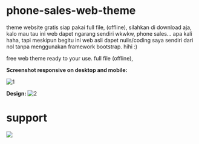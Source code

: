 # phone-sales-web-theme

theme website gratis siap pakai full file, (offline), silahkan di download aja,
kalo mau tau ini web dapet ngarang sendiri wkwkw, phone sales... apa kali haha,
tapi meskipun begitu ini web asli dapet nulis/coding saya sendiri dari nol tanpa menggunakan framework bootstrap. hihi :)

free web theme ready to your use. full file (offline),



**Screenshot responsive on desktop and mobile:**

![1](https://github.com/Ranginang67/phone-sales-web-theme/blob/master/img/ex.png)


**Design:**
![2](https://github.com/Ranginang67/phone-sales-web-theme/blob/master/design.png)


# support
<a href="https://www.youtube.com/channel/UCNMD5U02GFeWLqmrl_XSPGQ"><img src="https://img.shields.io/badge/subcribe-YouTube-red.svg">
